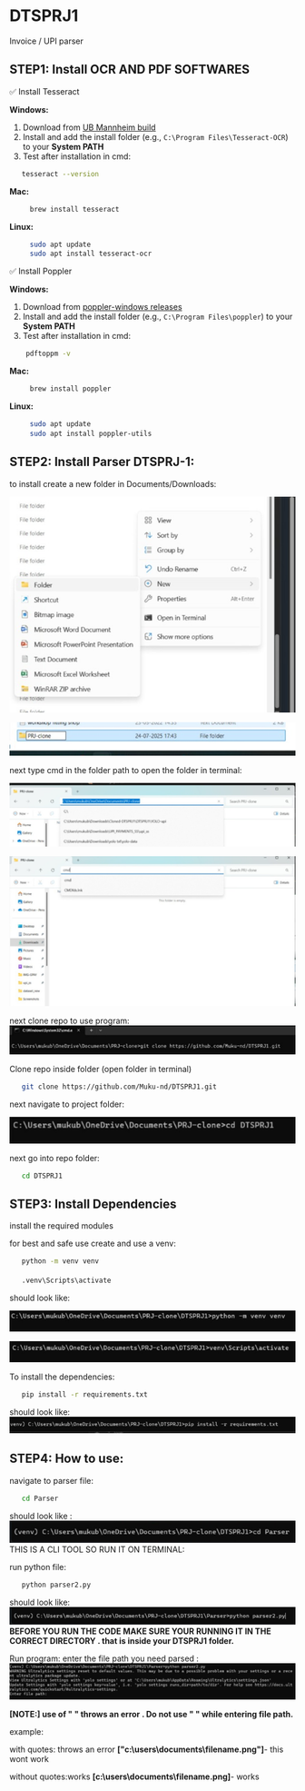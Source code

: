 # DTSPRJ1
Invoice / UPI parser

## STEP1: Install OCR AND PDF SOFTWARES
  ✅ Install Tesseract

   **Windows:**
   1. Download from [UB Mannheim build](https://github.com/UB-Mannheim/tesseract/wiki)
   2. Install and add the install folder (e.g., `C:\Program Files\Tesseract-OCR`) to your **System PATH**
   3. Test after installation in cmd:
      
   ```bash
      tesseract --version
   ```
      
   **Mac:**
   
  ```bash
       brew install tesseract
  ```

   **Linux:**

  ```bash
       sudo apt update
       sudo apt install tesseract-ocr
  ```
    
   ✅ Install  Poppler

   **Windows:**
   1. Download from [poppler-windows releases](https://github.com/oschwartz10612/poppler-windows/releases/)
   2. Install and add the install folder (e.g., `C:\Program Files\poppler`) to your **System PATH**
   3. Test after installation in cmd:
      
  ```bash
      pdftoppm -v
  ```
      
   **Mac:**
   
  ```bash
       brew install poppler
  ```

   **Linux:**

  ```bash
       sudo apt update
       sudo apt install poppler-utils
  ```


   
## STEP2: Install Parser DTSPRJ-1:

   to install create a new folder in Documents/Downloads:
   
   ![new folder screenshot](readme-assets/new-folder.jpeg)
   
   ![new folder screenshot2](readme-assets/new-folder-2.jpeg)


   next type cmd in the folder path to open the folder in terminal:
   
   ![cmd_screenshot](readme-assets/cmd_in_folder.jpeg)
   
   ![cmd_screenshot2](readme-assets/cmd_in_folder-2.jpeg)


   next clone repo to use program:
   ![cmd_clone](readme-assets/clone_repo.png)


   Clone repo inside folder (open folder in terminal)
   ```bash
      git clone https://github.com/Muku-nd/DTSPRJ1.git
   ```

   next navigate to project folder:
   
   ![cmd_navigate](readme-assets/cmd_navigate.jpeg)

   next go into repo folder:
   ```bash
      cd DTSPRJ1
   ```



## STEP3: Install Dependencies
   install the required modules

   for best and safe use create and use a venv:

   ```bash
      python -m venv venv

      .venv\Scripts\activate
   ```
   should look like:
   
   ![venv](readme-assets/venv_create.jpeg)

   ![venv2](readme-assets/venv_activate.jpeg)

   To install the dependencies:

  ```bash
     pip install -r requirements.txt
  ```
  should look like:
  ![pip](readme-assets/pip_install.jpeg)



## STEP4: How to use:

   navigate to parser file:
   ```bash
      cd Parser
   ```
   should look like :
   ![Parser](readme-assets/Parser_folder.jpeg)
   THIS IS A CLI TOOL SO RUN IT ON TERMINAL: 
   
   run python file:
   ```bash
      python parser2.py
   ```
   should look like:
   ![python run](readme-assets/python_run.jpeg)
   **BEFORE YOU RUN THE CODE MAKE SURE YOUR RUNNING IT IN THE CORRECT DIRECTORY . that is inside your DTSPRJ1 folder.**


   Run program: enter the file path you need parsed :
   ![App Screenshot](readme-assets/terminal_enter_file.jpeg)
   
**[NOTE:] use of " " throws an error . Do not use " " while entering file path.**

example: 

with quotes: throws an error
**["c:\users\documents\filename.png"]**- this wont work

without quotes:works
**[c:\users\documents\filename.png]**- works
